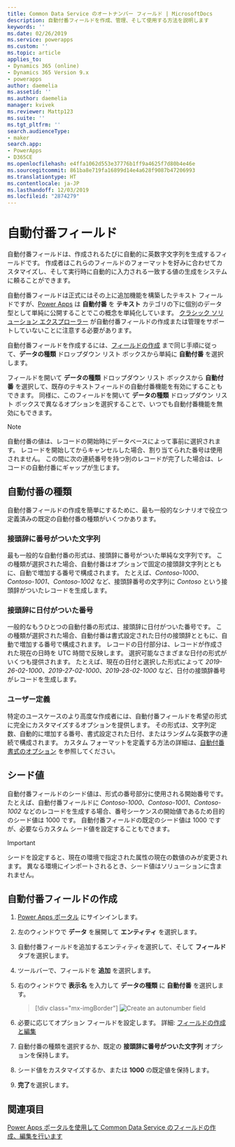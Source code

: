 ```yaml
---
title: Common Data Service のオートナンバー フィールド | MicrosoftDocs
description: 自動付番フィールドを作成、管理、そして使用する方法を説明します
keywords: ''
ms.date: 02/26/2019
ms.service: powerapps
ms.custom: ''
ms.topic: article
applies_to:
- Dynamics 365 (online)
- Dynamics 365 Version 9.x
- powerapps
author: daemelia
ms.assetid: ''
ms.author: daemelia
manager: kvivek
ms.reviewer: Mattp123
ms.suite: ''
ms.tgt_pltfrm: ''
search.audienceType:
- maker
search.app:
- PowerApps
- D365CE
ms.openlocfilehash: e4ffa1062d553e37776b1ff9a4625f7d80b4e46e
ms.sourcegitcommit: 861ba8e719fa16899d14e4a628f9087b47206993
ms.translationtype: HT
ms.contentlocale: ja-JP
ms.lasthandoff: 12/03/2019
ms.locfileid: "2874279"
---
```

# <a name="autonumber-fields"></a>自動付番フィールド

自動付番フィールドは、作成されるたびに自動的に英数字文字列を生成するフィールドです。 作成者はこれらのフィールドのフォーマットを好みに合わせてカスタマイズし、そして実行時に自動的に入力される一致する値の生成をシステムに頼ることができます。

自動付番フィールドは正式にはその上に追加機能を構築したテキスト フィールドですが、[Power Apps](https://make.powerapps.com/?utm_source=padocs&utm_medium=linkinadoc&utm_campaign=referralsfromdoc) は **自動付番** を **テキスト** カテゴリの下に個別のデータ型として単純に公開することでこの概念を単純化しています。 [クラシック ソリューション エクスプローラー](use-solution-explorer.md#classic-solution-explorer) が自動付番フィールドの作成または管理をサポートしていないことに注意する必要があります。

自動付番フィールドを作成するには、[フィールドの作成](create-edit-field-portal.md#create-a-field) まで同じ手順に従って、**データの種類** ドロップダウン リスト ボックスから単純に **自動付番** を選択します。 

フィールドを開いて **データの種類** ドロップダウン リスト ボックスから **自動付番** を選択して、既存のテキストフィールドの自動付番機能を有効にすることもできます。 同様に、このフィールドを開いて **データの種類** ドロップダウン リスト ボックスで異なるオプションを選択することで、いつでも自動付番機能を無効にもできます。

> [!NOTE]
>自動付番の値は、レコードの開始時にデータベースによって事前に選択されます。 レコードを開始してからキャンセルした場合、割り当てられた番号は使用されません。 この間に次の連続番号を持つ別のレコードが完了した場合は、レコードの自動付番にギャップが生じます。

## <a name="autonumber-types"></a>自動付番の種類

自動付番フィールドの作成を簡単にするために、最も一般的なシナリオで役立つ定義済みの既定の自動付番の種類がいくつかあります。 

### <a name="string-prefixed-number"></a>接頭辞に番号がついた文字列

最も一般的な自動付番の形式は、接頭辞に番号がついた単純な文字列です。 この種類が選択された場合、自動付番はオプションで固定の接頭辞文字列とともに、自動で増加する番号で構成されます。 たとえば、*Contoso-1000*、*Contoso-1001*、*Contoso-1002* など、接頭辞番号の文字列に *Contoso* という接頭辞がついたレコードを生成します。

### <a name="date-prefixed-number"></a>接頭辞に日付がついた番号

一般的なもうひとつの自動付番の形式は、接頭辞に日付がついた番号です。 この種類が選択された場合、自動付番は書式設定された日付の接頭辞とともに、自動で増加する番号で構成されます。 レコードの日付部分は、レコードが作成された現在の日時を UTC 時間で反映します。 選択可能なさまざまな日付の形式がいくつも提供されます。
たとえば、現在の日付と選択した形式によって *2019-26-02-1000*、*2019-27-02-1000*、*2019-28-02-1000* など、日付の接頭辞番号がレコードを生成します。

### <a name="custom"></a>ユーザー定義

特定のユースケースのより高度な作成者には、自動付番フィールドを希望の形式に完全にカスタマイズするオプションを提供します。 その形式は、文字列定数、自動的に増加する番号、書式設定された日付、またはランダムな英数字の連続で構成されます。
カスタム フォーマットを定義する方法の詳細は、[自動付番書式のオプション](https://docs.microsoft.com/dynamics365/customer-engagement/developer/create-auto-number-attributes#autonumberformat-options) を参照してください。

## <a name="seed-values"></a>シード値

自動付番フィールドのシード値は、形式の番号部分に使用される開始番号です。 たとえば、自動付番フィールドに *Contoso-1000*、*Contoso-1001*、*Contoso-1002* などのレコードを生成する場合、番号シーケンスの開始値であるため目的のシード値は 1000 です。 自動付番フィールドの既定のシード値は 1000 ですが、必要ならカスタム シード値を設定することもできます。 


> [!IMPORTANT]
> シードを設定すると、現在の環境で指定された属性の現在の数値のみが変更されます。 異なる環境にインポートされるとき、シード値はソリューションに含まれません。 

## <a name="create-an-autonumber-field"></a>自動付番フィールドの作成
  
1.  [Power Apps ポータル](https://make.powerapps.com/?utm_source=padocs&utm_medium=linkinadoc&utm_campaign=referralsfromdoc) にサインインします。
  
2.  左のウィンドウで **データ** を展開して **エンティティ** を選択します。
  
3.  自動付番フィールドを追加するエンティティを選択して、そして **フィールド** タブを選択します。
  
4.  ツールバーで、フィールドを **追加** を選択します。  
  
5.  右のウィンドウで **表示名** を入力して **データの種類** に **自動付番** を選択します。

    > [!div class="mx-imgBorder"] 
    > ![](media/create-autonumber-field.png "Create an autonumber field")
  
6. 必要に応じてオプション フィールドを設定します。 詳細: [フィールドの作成と編集](create-edit-field-portal.md#create-a-field)

7. 自動付番の種類を選択するか、既定の **接頭辞に番号がついた文字列** オプションを保持します。

8. シード値をカスタマイズするか、または **1000** の既定値を保持します。

9. **完了**を選択します。

## <a name="see-also"></a>関連項目
 [Power Apps ポータルを使用して Common Data Service のフィールドの作成、編集を行います](create-edit-field-portal.md)
